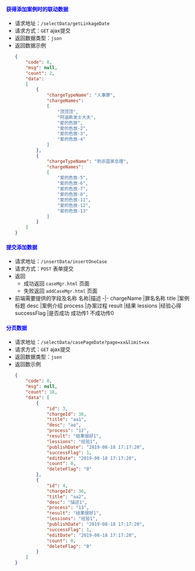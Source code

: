 #### <font color="blue">获得添加案例时的联动数据</font>
- 请求地址：`/selectData/getLinkageDate`
- 请求方式：`GET` ajax提交
- 返回数据类型：`json`
- 返回数据示例
    ```json
    {
        "code": 0,
        "msg": null,
        "count": 2,
        "data": 
        [
            {
                "chargeTypeName": "人事罪",
                "chargeNames": 
                [
                    "顶顶顶",
                    "阿迪斯发士大夫",
                    "爱的色放",
                    "爱的色放-2",
                    "爱的色放-3",
                    "爱的色放-4"
                ]
            },
            {
                "chargeTypeName": "刺杀国家总理",
                "chargeNames": 
                [
                    "爱的色放-5",
                    "爱的色放-6",
                    "爱的色放-7",
                    "爱的色放-8",
                    "爱的色放-11",
                    "爱的色放-12",
                    "爱的色放-13"
                ]
            }
        ]
    }
    ```

#### <font color="blue">提交添加数据</font>
- 请求地址：`/insertData/insertOneCase`
- 请求方式：`POST` 表单提交
- 返回
  + 成功返回 `caseMgr.html` 页面
  + 失败返回 `addCaseMgr.html` 页面
- 前端需要提供的字段及名称
    名称|描述
    -|-
    chargeName   |罪名名称
    title        |案例标题
    desc         |案例介绍
    process      |办案过程
    result       |结果
    lessions     |经验心得
    successFlag  |是否成功 成功传1 不成功传0

#### <font color="blue">分页数据</font>
- 请求地址：`/selectData/casePageDate?page=xx&limit=xx`
- 请求方式：`GET` ajax提交
- 返回数据类型：`json`
- 返回数示例
    ```json
    {
        "code": 0,
        "msg": null,
        "count": 18,
        "data": [
            {
                "id": 3,
                "chargeId": 36,
                "title": "aa1",
                "desc": "aa",
                "process": "12",
                "result": "结果很好1",
                "lessions": "经验1",
                "publishDate": "2019-08-18 17:17:20",
                "successFlag": 1,
                "editDate": "2019-08-18 17:17:20",
                "count": 0,
                "deleteFlag": "0"
            },
            {
                "id": 4,
                "chargeId": 36,
                "title": "aa2",
                "desc": "描述1",
                "process": "13",
                "result": "结果很好1",
                "lessions": "经验1",
                "publishDate": "2019-08-18 17:17:20",
                "successFlag": 1,
                "editDate": "2019-08-18 17:17:20",
                "count": 0,
                "deleteFlag": "0"
            }
        ]
    }
    ```